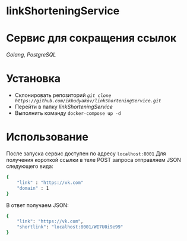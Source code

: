 # linkShorteningService
 
# Сервис для сокращения ссылок
_Golang, PostgreSQL_

# Установка

- Склонировать репозиторий _```git clone https://github.com/ikhudyakov/linkShorteningService.git```_
- Перейти в папку _linkShorteningService_
- Выполнить команду ```docker-compose up -d```

# Использование

После запуска сервис доступен по адресу ```localhost:8001```
Для получения короткой ссылки в теле POST запроса отправляем JSON следующего вида:

```sh
{
    "link" : "https://vk.com"
    "domain" : 1
}
```

В ответ получаем JSON:

```sh
{
    "link": "https://vk.com",
    "shortlink": "localhost:8001/WI7U0i9e99"
}
```
